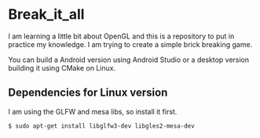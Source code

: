 # Break_it_all
I am learning a little bit about OpenGL and this is a repository to put in practice my knowledge.
I am trying to create a simple brick breaking game.

You can build a Android version using Android Studio or a desktop version building it using CMake on Linux.

## Dependencies for Linux version
I am using the GLFW and mesa libs, so install it first.
```console
$ sudo apt-get install libglfw3-dev libgles2-mesa-dev
```
